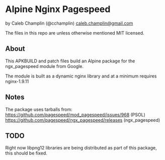 Alpine Nginx Pagespeed
======================

by Caleb Champlin (@cchamplin) <caleb.champlin@gmail.com>

The files in this repo are unless otherwise mentioned MIT licensed.

About
-----

This APKBUILD and patch files build an Alpine package for the ngx_pagespeed module from Google.

The module is built as a dynamic nginx library and at a minimum requires nginx-1.9.11

Notes
-----

The package uses tarballs from:
https://github.com/pagespeed/mod_pagespeed/issues/968 (PSOL)
https://github.com/pagespeed/ngx_pagespeed/releases (ngx_pagespeed)

TODO
----

Right now libpng12 libraries are being distributed as part of this package, this should be fixed.


